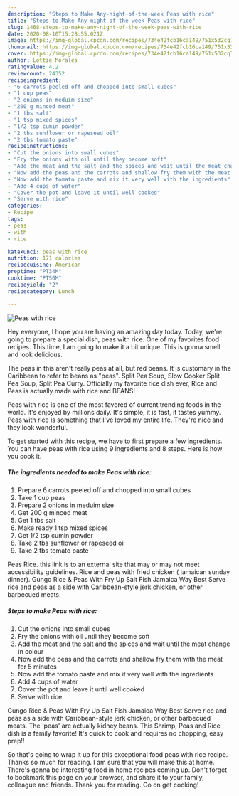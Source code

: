 ```yaml
---
description: "Steps to Make Any-night-of-the-week Peas with rice"
title: "Steps to Make Any-night-of-the-week Peas with rice"
slug: 1468-steps-to-make-any-night-of-the-week-peas-with-rice
date: 2020-08-10T15:28:55.021Z
image: https://img-global.cpcdn.com/recipes/734e42fcb16ca149/751x532cq70/peas-with-rice-recipe-main-photo.jpg
thumbnail: https://img-global.cpcdn.com/recipes/734e42fcb16ca149/751x532cq70/peas-with-rice-recipe-main-photo.jpg
cover: https://img-global.cpcdn.com/recipes/734e42fcb16ca149/751x532cq70/peas-with-rice-recipe-main-photo.jpg
author: Lottie Morales
ratingvalue: 4.2
reviewcount: 24352
recipeingredient:
- "6 carrots peeled off and chopped into small cubes"
- "1 cup peas"
- "2 onions in meduim size"
- "200 g minced meat"
- "1 tbs salt"
- "1 tsp mixed spices"
- "1/2 tsp cumin powder"
- "2 tbs sunflower or rapeseed oil"
- "2 tbs tomato paste"
recipeinstructions:
- "Cut the onions into small cubes"
- "Fry the onions with oil until they become soft"
- "Add the meat and the salt and the spices and wait until the meat change in colour"
- "Now add the peas and the carrots and shallow fry them with the meat for 5 minutes"
- "Now add the tomato paste and mix it very well with the ingredients"
- "Add 4 cups of water"
- "Cover the pot and leave it until well cooked"
- "Serve with rice"
categories:
- Recipe
tags:
- peas
- with
- rice

katakunci: peas with rice 
nutrition: 171 calories
recipecuisine: American
preptime: "PT34M"
cooktime: "PT56M"
recipeyield: "2"
recipecategory: Lunch

---
```



![Peas with rice](https://img-global.cpcdn.com/recipes/734e42fcb16ca149/751x532cq70/peas-with-rice-recipe-main-photo.jpg)

Hey everyone, I hope you are having an amazing day today. Today, we're going to prepare a special dish, peas with rice. One of my favorites food recipes. This time, I am going to make it a bit unique. This is gonna smell and look delicious.

The peas in this aren&#39;t really peas at all, but red beans. It is customary in the Caribbean to refer to beans as &#34;peas&#34;. Split Pea Soup, Slow Cooker Split Pea Soup, Split Pea Curry. Officially my favorite rice dish ever, Rice and Peas is actually made with rice and BEANS!

Peas with rice is one of the most favored of current trending foods in the world. It's enjoyed by millions daily. It's simple, it is fast, it tastes yummy. Peas with rice is something that I've loved my entire life. They're nice and they look wonderful.


To get started with this recipe, we have to first prepare a few ingredients. You can have peas with rice using 9 ingredients and 8 steps. Here is how you cook it.

<!--inarticleads1-->

##### The ingredients needed to make Peas with rice:

1. Prepare 6 carrots peeled off and chopped into small cubes
1. Take 1 cup peas
1. Prepare 2 onions in meduim size
1. Get 200 g minced meat
1. Get 1 tbs salt
1. Make ready 1 tsp mixed spices
1. Get 1/2 tsp cumin powder
1. Take 2 tbs sunflower or rapeseed oil
1. Take 2 tbs tomato paste


Peas Rice. this link is to an external site that may or may not meet accessibility guidelines. Rice and peas with fried chicken ( jamaican sunday dinner). Gungo Rice &amp; Peas With Fry Up Salt Fish Jamaica Way Best Serve rice and peas as a side with Caribbean-style jerk chicken, or other barbecued meats. 

<!--inarticleads2-->

##### Steps to make Peas with rice:

1. Cut the onions into small cubes
1. Fry the onions with oil until they become soft
1. Add the meat and the salt and the spices and wait until the meat change in colour
1. Now add the peas and the carrots and shallow fry them with the meat for 5 minutes
1. Now add the tomato paste and mix it very well with the ingredients
1. Add 4 cups of water
1. Cover the pot and leave it until well cooked
1. Serve with rice


Gungo Rice &amp; Peas With Fry Up Salt Fish Jamaica Way Best Serve rice and peas as a side with Caribbean-style jerk chicken, or other barbecued meats. The &#39;peas&#39; are actually kidney beans. This Shrimp, Peas and Rice dish is a family favorite! It&#39;s quick to cook and requires no chopping, easy prep!! 

So that's going to wrap it up for this exceptional food peas with rice recipe. Thanks so much for reading. I am sure that you will make this at home. There's gonna be interesting food in home recipes coming up. Don't forget to bookmark this page on your browser, and share it to your family, colleague and friends. Thank you for reading. Go on get cooking!
